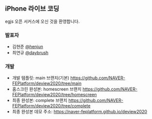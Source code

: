 ## iPhone 라이브 코딩

egjs 오픈 서커스에 오신 것을 환영합니다.

### 발표자
* 김현준 [@henjun](https://github.com/henjun)
* 최연규 [@daybrush](https://github.com/daybrush)

### 개발

* 개발 템플릿: main 브랜치(기본) https://github.com/NAVER-FEPlatform/deview2020/tree/main
* 홈스크린 완성본: homescreen 브랜치 https://github.com/NAVER-FEPlatform/deview2020/tree/homescreen
* 최종 완성본: complete 브랜치 https://github.com/NAVER-FEPlatform/deview2020/tree/complete
* 최종 완성본 데모 주소: https://naver-feplatform.github.io/deview2020
